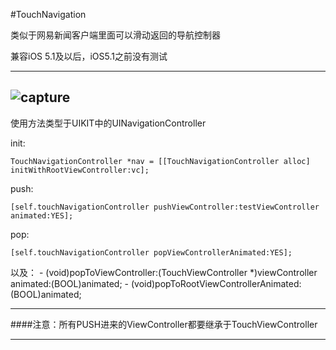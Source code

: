 #TouchNavigation

类似于网易新闻客户端里面可以滑动返回的导航控制器

兼容iOS 5.1及以后，iOS5.1之前没有测试

---

![capture](https://dl.dropboxusercontent.com/u/95274982/%E7%85%A7%E7%89%87%2013-6-27%20%E4%B8%8B%E5%8D%886%2035%2004.png)
---

使用方法类型于UIKIT中的UINavigationController

init:

    TouchNavigationController *nav = [[TouchNavigationController alloc] initWithRootViewController:vc];

push:

    [self.touchNavigationController pushViewController:testViewController animated:YES];

pop:

    [self.touchNavigationController popViewControllerAnimated:YES];

以及：
    - (void)popToViewController:(TouchViewController *)viewController animated:(BOOL)animated;
    - (void)popToRootViewControllerAnimated:(BOOL)animated;

---

####注意：所有PUSH进来的ViewController都要继承于TouchViewController

---